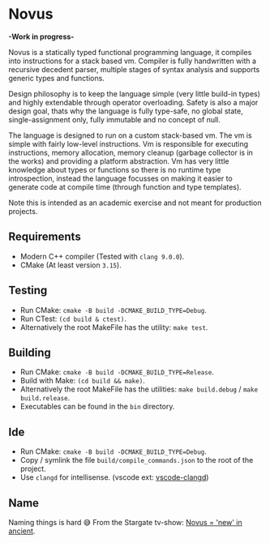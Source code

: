# Novus

**-Work in progress-**

Novus is a statically typed functional programming language, it compiles into instructions for a
stack based vm. Compiler is fully handwritten with a recursive decedent parser, multiple stages
of syntax analysis and supports generic types and functions.

Design philosophy is to keep the language simple (very little build-in types) and highly extendable
through operator overloading. Safety is also a major design goal, thats why the language is fully
type-safe, no global state, single-assignment only, fully immutable and no concept of null.

The language is designed to run on a custom stack-based vm. The vm is simple with fairly low-level
instructions. Vm is responsible for executing instructions, memory allocation, memory cleanup
(garbage collector is in the works) and providing a platform abstraction. Vm has very little
knowledge about types or functions so there is no runtime type introspection, instead the language
focusses on making it easier to generate code at compile time (through function and type templates).

Note this is intended as an academic exercise and not meant for production projects.

## Requirements

* Modern C++ compiler (Tested with `clang 9.0.0`).
* CMake (At least version `3.15`).

## Testing

* Run CMake: `cmake -B build -DCMAKE_BUILD_TYPE=Debug`.
* Run CTest: `(cd build & ctest)`.
* Alternatively the root MakeFile has the utility: `make test`.

## Building

* Run CMake: `cmake -B build -DCMAKE_BUILD_TYPE=Release`.
* Build with Make: `(cd build && make)`.
* Alternatively the root MakeFile has the utilities: `make build.debug` / `make build.release`.
* Executables can be found in the `bin` directory.

## Ide

* Run CMake: `cmake -B build -DCMAKE_BUILD_TYPE=Debug`.
* Copy / symlink the file `build/compile_commands.json` to the root of the project.
* Use `clangd` for intellisense. (vscode ext: [vscode-clangd](https://marketplace.visualstudio.com/items?itemName=llvm-vs-code-extensions.vscode-clangd))

## Name

Naming things is hard 😅 From the Stargate tv-show: [Novus = 'new' in ancient](https://stargate.fandom.com/wiki/Novus).
